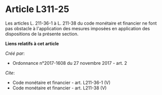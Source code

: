 # Article L311-25

Les articles L. 211-36-1 à L. 211-38 du code monétaire et financier ne font pas obstacle à l'application des mesures imposées
en application des dispositions de la présente section.

**Liens relatifs à cet article**

_Créé par_:

  - Ordonnance n°2017-1608 du 27 novembre 2017 - art. 2

_Cite_:

  - Code monétaire et financier - art. L211-36-1 (V)
  - Code monétaire et financier - art. L211-38 (V)
